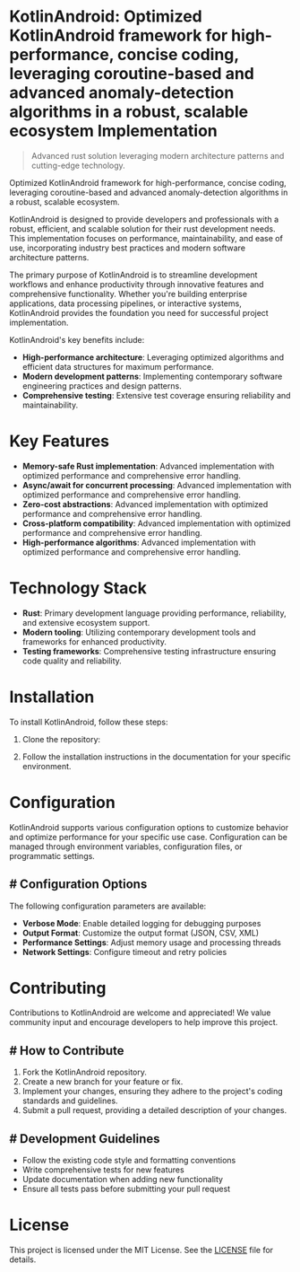 <!-- fallback_KotlinAndroid_20250806235551_84832 -->

# KotlinAndroid: Optimized KotlinAndroid framework for high-performance, concise coding, leveraging coroutine-based and advanced anomaly-detection algorithms in a robust, scalable ecosystem Implementation
> Advanced rust solution leveraging modern architecture patterns and cutting-edge technology.

Optimized KotlinAndroid framework for high-performance, concise coding, leveraging coroutine-based and advanced anomaly-detection algorithms in a robust, scalable ecosystem.

KotlinAndroid is designed to provide developers and professionals with a robust, efficient, and scalable solution for their rust development needs. This implementation focuses on performance, maintainability, and ease of use, incorporating industry best practices and modern software architecture patterns.

The primary purpose of KotlinAndroid is to streamline development workflows and enhance productivity through innovative features and comprehensive functionality. Whether you're building enterprise applications, data processing pipelines, or interactive systems, KotlinAndroid provides the foundation you need for successful project implementation.

KotlinAndroid's key benefits include:

* **High-performance architecture**: Leveraging optimized algorithms and efficient data structures for maximum performance.
* **Modern development patterns**: Implementing contemporary software engineering practices and design patterns.
* **Comprehensive testing**: Extensive test coverage ensuring reliability and maintainability.

# Key Features

* **Memory-safe Rust implementation**: Advanced implementation with optimized performance and comprehensive error handling.
* **Async/await for concurrent processing**: Advanced implementation with optimized performance and comprehensive error handling.
* **Zero-cost abstractions**: Advanced implementation with optimized performance and comprehensive error handling.
* **Cross-platform compatibility**: Advanced implementation with optimized performance and comprehensive error handling.
* **High-performance algorithms**: Advanced implementation with optimized performance and comprehensive error handling.

# Technology Stack

* **Rust**: Primary development language providing performance, reliability, and extensive ecosystem support.
* **Modern tooling**: Utilizing contemporary development tools and frameworks for enhanced productivity.
* **Testing frameworks**: Comprehensive testing infrastructure ensuring code quality and reliability.

# Installation

To install KotlinAndroid, follow these steps:

1. Clone the repository:


2. Follow the installation instructions in the documentation for your specific environment.

# Configuration

KotlinAndroid supports various configuration options to customize behavior and optimize performance for your specific use case. Configuration can be managed through environment variables, configuration files, or programmatic settings.

## # Configuration Options

The following configuration parameters are available:

* **Verbose Mode**: Enable detailed logging for debugging purposes
* **Output Format**: Customize the output format (JSON, CSV, XML)
* **Performance Settings**: Adjust memory usage and processing threads
* **Network Settings**: Configure timeout and retry policies

# Contributing

Contributions to KotlinAndroid are welcome and appreciated! We value community input and encourage developers to help improve this project.

## # How to Contribute

1. Fork the KotlinAndroid repository.
2. Create a new branch for your feature or fix.
3. Implement your changes, ensuring they adhere to the project's coding standards and guidelines.
4. Submit a pull request, providing a detailed description of your changes.

## # Development Guidelines

* Follow the existing code style and formatting conventions
* Write comprehensive tests for new features
* Update documentation when adding new functionality
* Ensure all tests pass before submitting your pull request

# License

This project is licensed under the MIT License. See the [LICENSE](https://github.com/sandibrrm/KotlinAndroid/blob/main/LICENSE) file for details.
